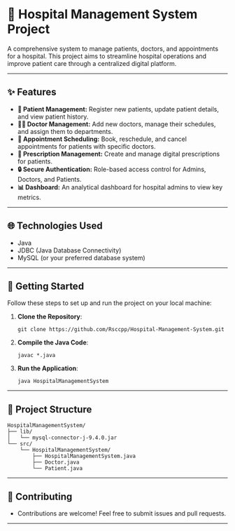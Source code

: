 # 🏥 Hospital Management System Project

A comprehensive system to manage patients, doctors, and appointments for a hospital. This project aims to streamline hospital operations and improve patient care through a centralized digital platform.

---

## ✨ Features

-   **👤 Patient Management:** Register new patients, update patient details, and view patient history.
-   **👨‍⚕️ Doctor Management:** Add new doctors, manage their schedules, and assign them to departments.
-   **📅 Appointment Scheduling:** Book, reschedule, and cancel appointments for patients with specific doctors.
-   **💊 Prescription Management:** Create and manage digital prescriptions for patients.
-   **🔒 Secure Authentication:** Role-based access control for Admins, Doctors, and Patients.
-   **📊 Dashboard:** An analytical dashboard for hospital admins to view key metrics.

---

## 🌐 Technologies Used
- Java
- JDBC (Java Database Connectivity)
- MySQL (or your preferred database system)

---

## 🚀 Getting Started

Follow these steps to set up and run the project on your local machine:

1. **Clone the Repository**: 
   ```shell
   git clone https://github.com/Rsccpp/Hospital-Management-System.git
2. **Compile the Java Code**:

   ```shell
   javac *.java
3. **Run the Application**:

   ```shell
   java HospitalManagementSystem

---

## 📂 Project Structure

```text
HospitalManagementSystem/
├── lib/
│   └── mysql-connector-j-9.4.0.jar
└── src/
    └── HospitalManagementSystem/
        ├── HospitalManagementSystem.java
        ├── Doctor.java
        └── Patient.java
```
---

## 🤝 Contributing
- Contributions are welcome! Feel free to submit issues and pull requests.

---
